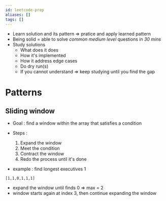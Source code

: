 ```yaml
---
id: leetcode-prep
aliases: []
tags: []
---
```


- Learn solution and its pattern => pratice and apply learned pattern
- Being solid = able to solve _common medium level_ questions in _30 mins_
- Study solutions
  - What does it does
  - How it's implemented
  - How it address edge cases
  - Do dry run(s)
  - If you cannot understand => keep studying until you find the gap

# Patterns

## Sliding window

- Goal : find a window within the array that satisfies a condition
- Steps :

  1. Expand the window
  2. Meet the condition
  3. Contract the window
  4. Redo the process until it's done

- example : find longest executives 1

```
[1,1,0,1,1,1]
```

- expand the window until finds 0 => max = 2
- window starts again at index 3, then continue expanding the window
